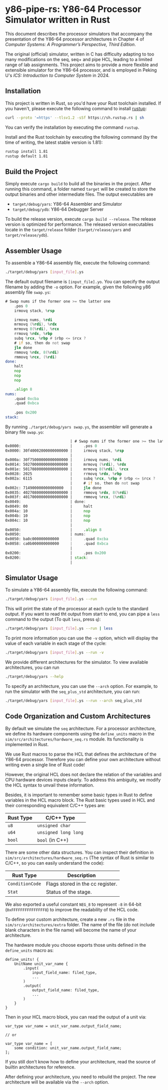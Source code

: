 # y86-pipe-rs: Y86-64 Processor Simulator written in Rust

This document describes the processor simulators that accompany the presentation of the Y86-64 processor architectures in Chapter 4 of _Computer Systems: A Programmer’s Perspective, Third Edition_.

The original (official) simulator, written in C has difficulty adapting to too many modifications on the seq, seq+ and pipe HCL, leading to a limited range of lab assignments. This project aims to provide a more flexible and extensible simulator for the Y86-64 processor, and is employed in Peking U's _ICS: Introduction to Computer System_ in 2024.

## Installation

This project is written in Rust, so you'd have your Rust toolchain installed. If you haven't, please execute the following command to install [rustup](https://rustup.rs/):

```bash
curl --proto '=https' --tlsv1.2 -sSf https://sh.rustup.rs | sh
```

You can verify the installation by executing the command `rustup`.

Install and the Rust toolchain by executing the following command (by the time of writing, the latest stable version is 1.81):

```bash
rustup install 1.81
rustup default 1.81
```

## Build the Project

Simply execute `cargo build` to build all the binaries in the project. After running this command, a folder named `target` will be created to store the output binaries and other intermediate files. The output executables are

- `target/debug/yars`: Y86-64 Assembler and Simulator
- `target/debug/ydb`: Y86-64 Debugger Server

To build the release version, execute `cargo build --release`. The release version is optimized for performance. The released version executables locate in the `target/release` folder (`target/release/yars` and `target/release/ydb`).

## Assembler Usage

To assemble a Y86-64 assembly file, execute the following command:

```bash
./target/debug/yars [input_file].ys
```

The default output filename is `[input_file].yo`. You can specify the output filename by adding the `-o` option. For example, given the following y86 assembly file `swap.ys`:

```asm
# Swap nums if the former one >= the latter one
    .pos 0
    irmovq stack, %rsp

    irmovq nums, %rdi
    mrmovq (%rdi), %rdx
    mrmovq 8(%rdi), %rcx
    rrmovq %rdx, %rbp
    subq %rcx, %rbp # $rbp <= $rcx ?
    # if so, then do not swap
    jle done
    rmmovq %rdx, 8(%rdi)
    rmmovq %rcx, (%rdi)
done:
    halt
    nop
    nop
    nop

    .align 8
nums:
    .quad 0xcba
    .quad 0xbca
    
    .pos 0x200
stack:
```

By running `./target/debug/yars swap.ys`, the assembler will generate a binary file `swap.yo`:

```asm
                             | # Swap nums if the former one >= the latter one
0x0000:                      |     .pos 0
0x0000: 30f40002000000000000 |     irmovq stack, %rsp
                             | 
0x000a: 30f75000000000000000 |     irmovq nums, %rdi
0x0014: 50270000000000000000 |     mrmovq (%rdi), %rdx
0x001e: 50170800000000000000 |     mrmovq 8(%rdi), %rcx
0x0028: 2025                 |     rrmovq %rdx, %rbp
0x002a: 6115                 |     subq %rcx, %rbp # $rbp <= $rcx ?
                             |     # if so, then do not swap
0x002c: 714900000000000000   |     jle done
0x0035: 40270800000000000000 |     rmmovq %rdx, 8(%rdi)
0x003f: 40170000000000000000 |     rmmovq %rcx, (%rdi)
0x0049:                      | done:
0x0049: 00                   |     halt
0x004a: 10                   |     nop
0x004b: 10                   |     nop
0x004c: 10                   |     nop
                             | 
0x0050:                      |     .align 8
0x0050:                      | nums:
0x0050: ba0c000000000000     |     .quad 0xcba
0x0058: ca0b000000000000     |     .quad 0xbca
                             |     
0x0200:                      |     .pos 0x200
0x0200:                      | stack:
                             | 
```
## Simulator Usage

To simulate a Y86-64 assembly file, execute the following command:

```bash
./target/debug/yars [input_file].ys --run
```

This will print the state of the processor at each cycle to the standard output. If you want to read tht output from start to end, you can pipe a `less` command to the output (To quit `less`, press `q`):

```bash
./target/debug/yars [input_file].ys --run | less
```

To print more information you can use the `-v` option, which will display the value of each variable in each stage of the cycle:

```bash
./target/debug/yars [input_file].ys --run -v
```

We provide different architectures for the simulator. To view available architectures, you can run

```bash
./target/debug/yars --help
```

To specify an architecture, you can use the `--arch` option. For example, to run the simulator with the `seq_plus_std` architecture, you can run:

```bash
./target/debug/yars [input_file].ys --run --arch seq_plus_std
```

## Code Organization and Custom Architectures

By default we simulate the `seq` architecture. For a processor architecture, we define its hardware components using the `define_units` macro in the `sim/src/architectures/hardware_seq.rs` module. Its functionality is implemented in Rust. 

We use Rust macros to parse the HCL that defines the architecture of the Y86-64 processor. Therefore you can define your own architecture without writing even a single line of Rust code!

However, the original HCL does not declare the relation of the variables and CPU hardware devices inputs clearly. To address this ambiguity, we modify the HCL syntax to unvail these information.

Besides, it is important to remember some basic types in Rust to define variables in the HCL macro block. The Rust basic types used in HCL and their corresponding equivalent C/C++ types are:

| Rust Type | C/C++ Type           |
|-----------|----------------------|
| `u8`      | `unsigned char`      |
| `u64`     | `unsigned long long` |
| `bool`    | `bool` (in C++)      |

There are some other data structures. You can inspect their definition in `sim/src/architectures/hardware_seq.rs` (The syntax of Rust is similar to C/C++, so you can easily understand the code):


| Rust Type       |  Description                     |
|-----------------|----------------------------------|
| `ConditionCode` | Flags stored in the cc register. |
| `Stat`          | Status of the stage.             |

We also exported a useful constant `NEG_8` to represent `-8` in 64-bit (`0xFFFFFFFFFFFFFFF8`) to improve the readability of the HCL code.

To define your custom architecture, create a new `.rs` file in the `sim/src/architectures/extra` folder. The name of the file (do not include blank characters in the file name) will become the name of your architecture.

The hardware module you choose exports those units defined in the `define_units` macro as:


```
define_units! {
    UnitName unit_var_name {
        .input(
            input_field_name: filed_type,
            ...
        )
        .output(
            output_field_name: filed_type,
            ...
        )
    }
}
```

Then in your HCL macro block, you can read the output of a unit via:

```
var_type var_name = unit_var_name.output_field_name;

// or

var_type var_name = [
    some condition: unit_var_name.output_field_name;
];
```

If you still don't know how to define your architecture, read the source of builtin architectures for reference.

After defining your architecture, you need to rebuild the project. The new architecture will be available via the `--arch` option.